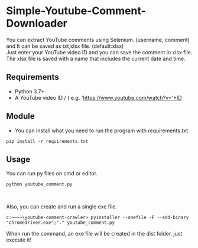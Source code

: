 # Simple-Youtube-Comment-Downloader
You can extract YouTube comments using Selenium. (username, comment) and It can be saved as txt,xlsx file. (default:xlsx) <br>
Just enter your YouTube video ID and you can save the comment in xlsx file.<br>
The xlsx file is saved with a name that includes the current date and time.

## Requirements
+ Python 3.7+
+ A YouTube video ID / ( e.g. 'https://www.youtube.com/watch?v='+ID

## Module
+ You can install what you need to run the program with requirements.txt
```
pip install -r requirements.txt
```

## Usage
You can run py files on cmd or editor.
```
python youtube_comment.py
```
<br>

Also, you can create and run a single exe file. 
```
c:~~~~\youtube-comment-crawler> pyinstaller --onefile -F --add-binary "chromedriver.exe";"." youtube_comment.py
```

When run the command, an exe file will be created in the dist folder.
just execute it!
